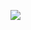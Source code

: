 ![](https://www.plantuml.com/plantuml/png/hLB1QeH03BtdA-Qe57z0ohA250ejFRIN7bCdtGewBfaiAAN_th5HjmwMNlGmalVclJnZZbwGvT8sW6zU62inLOFUcs8gxpfkKSmdcF3SK4_LHIXv_q5pesmANm2WkXA7IKAzaBEnq_z6wlFOEVdOnUcLa7SnMe_YH9CyINFpB5oxan9-8THfPjD5LwBGg1hViqP16mx5V_KTItMyTq9yPWhd7AEUeSBPilRd1eUawjeMdNsXFcgUBQ6Vs1B7dvgRWXc7XzhBxNf4Xp7DTeuiEqpwloz40mTOr-5ATrsSBNBPXctw-elXICw6TVu6)